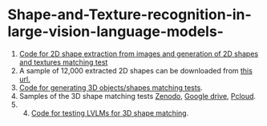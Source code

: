 # Shape-and-Texture-recognition-in-large-vision-language-models-
1) [Code for 2D shape extraction from images and generation of 2D shapes and textures matching test](https://github.com/sagieppel/Automatic-Extraction-Of-Shapes-From-Images-Shape-dataset-generation-)
2) A sample of 12,000 extracted 2D shapes can be downloaded from [this url.](https://drive.google.com/file/d/1Mb6aYvcwqRGdydCY7AFdvs1zwR8JpOwQ/view?usp=drive_link)  
3) [Code for generating 3D objects/shapes matching tests](https://github.com/sagieppel/Can-vision-language-models-understand-and-match-3D-shapes/).
5) Samples of the 3D shape matching tests [Zenodo](https://zenodo.org/records/14681299), [Google drive](https://drive.google.com/drive/folders/1pxSnX-qpBfcQ47BbPQmy8pbURk0vXMzu?usp=drive_link), [Pcloud](https://e.pcloud.link/publink/show?code=kZz7FKZ8xfKSIHppBShSuU65cxBvQkorVXV).
6) 4) [Code for testing LVLMs for 3D shape matching](https://github.com/sagieppel/Can-vision-language-models-understand-and-match-3D-shapes/).

